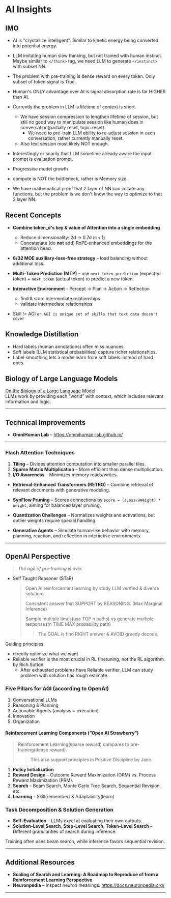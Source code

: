 # AI Insights

## IMO

- AI is "crystallize intelligent". Similar to kinetic energy being converted into potential energy.
- LLM imitating human slow thinking, but not trained with human instinct. Maybe similar to `</think>` tag, we need LLM to generate `</instinct>` with subset NN.
- The problem with pre-training is dense reward on every token. Only subset of token signal is True.

- Human's ONLY advantage over AI is signal absorption rate is far HIGHER than AI.
- Currently the problem in LLM is lifetime of context is short.
  - We have session compression to lengthen lifetime of session, but still no good way to manipulate session like human does in conversation(partially reset, topic reset).
    - We need to pre-train LLM ability to re-adjust session in each conversation, rather currently manually reset.
  - Also text session most likely NOT enough.
- Interestingly or scarily that LLM sometime already aware the input prompt is evaluation prompt.
- Progressive model growth
- compute is NOT the bottleneck, rather is Memory size.
- We have mathematical proof that 2 layer of NN can imitate any functions, but the problem is we don't know the way to optimize to that 2 layer NN.

## Recent Concepts

- **Combine token_d's key & value of Attention into a single embedding**  
  - Reduce dimensionality: 2d → 0.7d (c < 1)  
  - Concatenate (do **not** add) RoPE‑enhanced embeddings for the attention head.

- **8/32 MOE auxiliary‑loss‑free strategy** – load balancing without additional loss.

- **Multi‑Token Prediction (MTP)** – use `next_token_prediction` (expected token) + `next_token` (actual token) to predict a new token.

- **Interactive Environment** - Percept -> Plan -> Action -> Reflection
  - find & store intermediate relationships
  - validate intermediate relationships

- Skill != AGI `or AGI is unique set of skills that text data doesn't cover`

## Knowledge Distillation

- Hard labels (human annotations) often miss nuances.  
- Soft labels (LLM statistical probabilities) capture richer relationships.  
- Label smoothing lets a model learn from soft labels instead of hard ones.  

## Biology of Large Language Models

[On the Biology of a Large Language Model](https://transformer-circuits.pub/2025/attribution-graphs/biology.html)  
LLMs work by providing each “world” with context, which includes relevant information and logic.

---

## Technical Improvements

- **OmniHuman Lab** – <https://omnihuman-lab.github.io/>

---

### Flash Attention Techniques

1. **Tiling** – Divides attention computation into smaller parallel tiles.  
2. **Sparse Matrix Multiplication** – More efficient than dense multiplication.  
3. **I/O Awareness** – Minimizes memory reads/writes.

- **Retrieval‑Enhanced Transformers (RETRO)** – Combine retrieval of relevant documents with generative modeling.  

- **SynFlow Pruning** – Scores connections by `score = (∂Loss/∂Weight) * Weight`, aiming for balanced layer pruning.  

- **Quantization Challenges** – Normalizes weights and activations, but outlier weights require special handling.

- **Generative Agents** – Simulate human‑like behavior with memory, planning, reaction, and reflection in interactive environments.

---

## OpenAI Perspective

> *The age of pre‑training is over.*

- Self Taught Reasoner (STaR)

  > Open AI reinforcement learning by study LLM verified & diverse solutions.
  >
  > Consistent answer that SUPPORT by REASONING. (Max Marginal Inference)
  >
  > Sample multiple times(use TOP n paths) vs generate multiple responses(n TIME MAX probability path)
  >> The GOAL is find RIGHT answer & AVOID greedy decode.

Guiding principles:

- directly optimize what we want
- Reliable verifier is the most crucial in RL finetuning, not the RL algorithm. by Rich Sutton
  - After exhausted problems have Reliable verifier, LLM can study problem with solution has rough estimate.

### Five Pillars for AGI (according to OpenAI)

1. Conversational LLMs  
2. Reasoning & Planning  
3. Actionable Agents (analysis + execution)  
4. Innovation  
5. Organization  

#### Reinforcement Learning Components (“Open AI Strawberry”)

> Reinforcement Learning(sparse reward) compares to pre-training(dense reward).
>> This also support principles in Positive Discipline by Jane.

1. **Policy Initialization**  
2. **Reward Design** – Outcome Reward Maximization (ORM) vs. Process Reward Maximization (PRM).  
3. **Search** – Beam Search, Monte Carlo Tree Search, Sequential Revision, etc.  
4. **Learning**  - Skill(remember) & Adaptability(learn)

### Task Decomposition & Solution Generation

- **Self‑Evaluation** – LLMs excel at evaluating their own outputs.  
- **Solution‑Level Search**, **Step‑Level Search**, **Token‑Level Search** – Different granularities of search during inference.

Training often uses beam search, while inference favors sequential revision.

---

## Additional Resources

- **Scaling of Search and Learning: A Roadmap to Reproduce o1 from a Reinforcement Learning Perspective**  
- **Neuronpedia** – Inspect neuron meanings: <https://docs.neuronpedia.org/>

---
